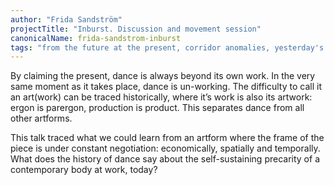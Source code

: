 ```yaml
---
author: "Frida Sandström"
projectTitle: "Inburst. Discussion and movement session"
canonicalName: frida-sandstrom-inburst
tags: "from the future at the present, corridor anomalies, yesterday's unalienated celebration, practices of ourselves, dispersed collectivity, social choreography, practice of small movements, joy acceleration, political dancefloor, speculative synthesis"
---
```

By claiming the present, dance is always beyond its own work. In the very same moment as it takes place, dance is un-working. The difficulty to call it an art(work) can be traced historically, where it’s work is also its artwork: ergon is parergon, production is product. This separates dance from all other artforms.

This talk traced what we could learn from an artform where the frame of the piece is under constant negotiation: economically, spatially and temporally. What does the history of dance say about the self-sustaining precarity of a contemporary body at work, today?
